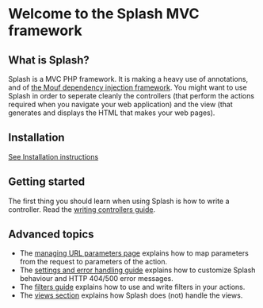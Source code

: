 Welcome to the Splash MVC framework
===================================

What is Splash?
---------------

Splash is a MVC PHP framework. It is making a heavy use of annotations, and of [the Mouf dependency injection framework](http://www.mouf-php.com).
You might want to use Splash in order to seperate cleanly the controllers (that perform the actions required when you navigate your web application) and the view (that generates and displays the HTML that makes your web pages).

Installation
------------

[See Installation instructions](https://github.com/thecodingmachine/mvc.splash/blob/4.0/doc/install.md)

Getting started
---------------

The first thing you should learn when using Splash is how to write a controller.
Read the [writing controllers guide](https://github.com/thecodingmachine/mvc.splash/blob/4.0/doc/writing_controllers.md).

Advanced topics
---------------

- The [managing URL parameters page](https://github.com/thecodingmachine/mvc.splash/blob/4.0/doc/url_parameters.md) explains how to map parameters from the request to parameters of the action.
- The [settings and error handling guide](https://github.com/thecodingmachine/mvc.splash/blob/4.0/doc/settings_and_error_handling.md) explains how to customize Splash behaviour and HTTP 404/500 error messages.
- The [filters guide](https://github.com/thecodingmachine/mvc.splash/blob/4.0/doc/filters.md) explains how to use and write filters in your actions.
- The [views section](https://github.com/thecodingmachine/mvc.splash/blob/4.0/doc/views.md) explains how Splash does (not) handle the views.
